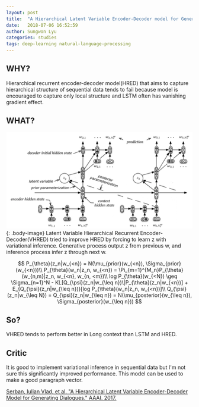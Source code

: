 ```yaml
---
layout: post
title:  "A Hierarchical Latent Variable Encoder-Decoder model for Generating Dialogues"
date:   2018-07-06 16:52:59
author: Sungwon Lyu
categories: studies
tags: deep-learning natural-language-processing
---
```

## WHY? 
Hierarchical recurrent encoder-decoder model(HRED) that aims to capture hierarchical structure of sequential data tends to fail because model is encouraged to capture only local structure and LSTM often has vanishing gradient effect. 

## WHAT?
![image](/assets/images/vhred.png){: .body-image}
Latent Variable Hierarchical Recurrent Encoder-Decoder(VHRED) tried to improve HRED by forcing to learn z with variational inference. Generative process output z from previous w, and inference process infer z through next w. 

$$
P_{\theta}(z_n|w_{<n}) = N(\mu_{prior}(w_{<n}), \Sigma_{prior}(w_{<n}))\\
P_{\theta}(w_n|z_n, w_{<n}) = \Pi_{m=1}^{M_n}P_{\theta}(w_{n,m}|z_n, w_{<n}, w_{n, <m})\\
log P_{\theta}(w_{<N}) \geq \Sigma_{n=1}^N - KL[Q_{\psi}(z_n|w_{\leq n})\|P_{\theta}(z_n|w_{<n})] + E_{Q_{\psi}(z_n|w_{\leq n})}[log P_{\theta}(w_n|z_n, w_{<n})]\\
Q_{\psi}(z_n|w_{\leq N}) = Q_{\psi}(z_n|w_{\leq n}) = N(\mu_{posterior}(w_{\leq n}), \Sigma_{posterior}(w_{\leq n}))
$$

## So?
VHRED tends to perform better in Long context than LSTM and HRED. 

## Critic
It is good to implement variational inference in sequential data but I'm not sure this significantly improved performance. This model can be used to make a good paragraph vector.

[Serban, Iulian Vlad, et al. "A Hierarchical Latent Variable Encoder-Decoder Model for Generating Dialogues." AAAI. 2017.
](https://arxiv.org/abs/1605.06069)